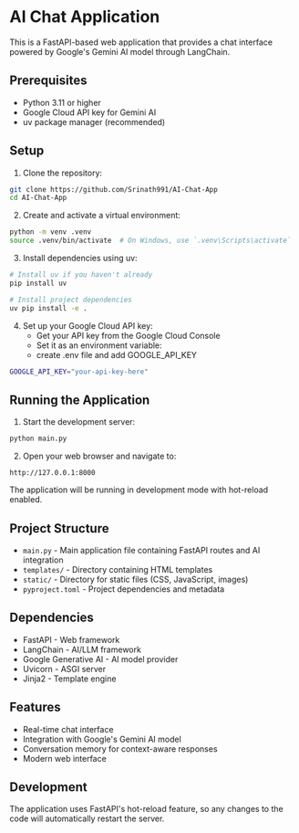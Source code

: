 # AI Chat Application

This is a FastAPI-based web application that provides a chat interface powered by Google's Gemini AI model through LangChain.

## Prerequisites

- Python 3.11 or higher
- Google Cloud API key for Gemini AI
- uv package manager (recommended)

## Setup

1. Clone the repository:
```bash
git clone https://github.com/Srinath991/AI-Chat-App
cd AI-Chat-App
```

2. Create and activate a virtual environment:
```bash
python -m venv .venv
source .venv/bin/activate  # On Windows, use `.venv\Scripts\activate`
```

3. Install dependencies using uv:
```bash
# Install uv if you haven't already
pip install uv

# Install project dependencies
uv pip install -e .
```

4. Set up your Google Cloud API key:
   - Get your API key from the Google Cloud Console
   - Set it as an environment variable:
   - create .env file and add GOOGLE_API_KEY
```bash
GOOGLE_API_KEY="your-api-key-here" 
```

## Running the Application

1. Start the development server:
```bash
python main.py
```

2. Open your web browser and navigate to:
```
http://127.0.0.1:8000
```

The application will be running in development mode with hot-reload enabled.

## Project Structure

- `main.py` - Main application file containing FastAPI routes and AI integration
- `templates/` - Directory containing HTML templates
- `static/` - Directory for static files (CSS, JavaScript, images)
- `pyproject.toml` - Project dependencies and metadata

## Dependencies

- FastAPI - Web framework
- LangChain - AI/LLM framework
- Google Generative AI - AI model provider
- Uvicorn - ASGI server
- Jinja2 - Template engine

## Features

- Real-time chat interface
- Integration with Google's Gemini AI model
- Conversation memory for context-aware responses
- Modern web interface

## Development

The application uses FastAPI's hot-reload feature, so any changes to the code will automatically restart the server.

